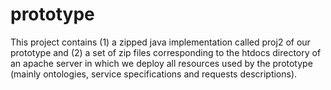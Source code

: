 # prototype
This project contains (1) a zipped java implementation called proj2 of our prototype and 
(2) a set of zip files corresponding to the htdocs directory of an apache server in which we deploy
all resources used by the prototype (mainly ontologies, service specifications and requests descriptions).
